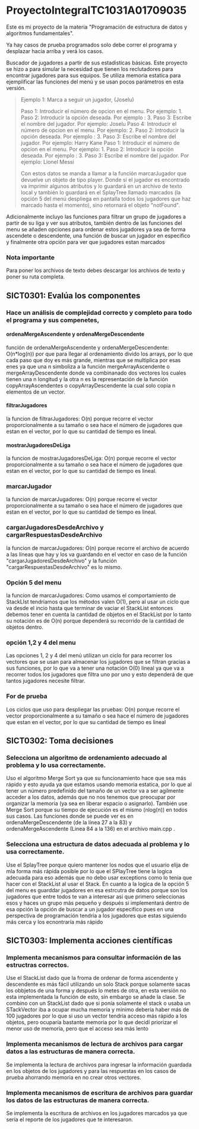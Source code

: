 # ProyectoIntegralTC1031A01709035
Este es mi proyecto de la materia "Programación de estructura de datos y algoritmos fundamentales".

Ya hay casos de prueba programados solo debe correr el programa y desplazar hacia arriba y verá los casos.

 Buscador de jugadores a partir de sus estadisticas básicas.
Este proyecto se hizo a para simular la necesidad que tienen los reclutadores para encontrar jugadores para sus equipos.
Se utiliza memoria estatica para ejemplificar las funciones del menú y se usan pocos parámetros en esta versión.
>Ejemplo 1: Marca a seguir un jugador, (Joselu)
> 
>Paso 1: Introducir el número de opcion en el menu. Por ejemplo: 1.
>Paso 2: Introducir la opción deseada. Por ejemplo : 3.
>Paso 3: Escribe el nombre del jugador. Por ejemplo: Joselu
>Paso 4: Introducir el número de opcion en el menu. Por ejemplo: 2.
>Paso 2: Introducir la opción deseada. Por ejemplo : 3.
>Paso 3: Escribe el nombre del jugador. Por ejemplo: Harry Kane
>Paso 1: Introducir el número de opcion en el menu. Por ejemplo: 1.
>Paso 2: Introducir la opción deseada. Por ejemplo : 3.
>Paso 3: Escribe el nombre del jugador. Por ejemplo: Lionel Messi
> 
>Con estos datos se manda a llamar a la función marcarJugador que devuelve un objeto de tipo player. Donde si el jugador es encontrado va imprimir algunos atributos y lo guardará en un archivo de texto local y también lo guardará en el SplayTree llamado marcados (la opción 5 del menú despliega en pantalla todos los jugadores que haz marcado hasta el momento), sino retornará el objeto "notFound".
>
Adicionalmente incluyo las funciones para filtrar un grupo de jugadores a partir de su liga y ver sus atributos, también dentro de las funciones del menu se añaden opciones para ordenar estos jugadores ya sea de forma ascendete o descendente, una función de buscar un jugador en especifico y finalmente otra opción para ver que jugadores estan marcados 

### Nota importante

Para poner los archivos de texto debes descargar los archivos de texto y poner su ruta completa.


## SICT0301: Evalúa los componentes 
### Hace un análisis de complejidad correcto y completo para todo el programa y sus compenetes,

#### ordenaMergeAscendente y ordenaMergeDescendente

función de ordenaMergeAscendente y ordenaMergeDescendente: O(n*log(n)) por que para llegar al ordenamiento divido los arrays, por lo que cada paso que doy es más grande, mientras que se multiplica por esas enes ya que una n simboliza a la función mergeArrayAscendente o mergeArrayDescendente donde va combinanado dos vectores los cuales tienen una n longitud y la otra n es la representación de la función copyArrayAscendentes o copyArrayDescendente la cual solo copia n elementos de un vector.

#### filtrarJugadores
la funcion de filtrarJugadores: O(n) porque recorre el vector proporcionalmente a su tamaño o sea hace el número de jugadores que estan en el vector, por lo que su cantidad de tiempo es lineal.

#### mostrarJugadoresDeLiga
la funcion de mostrarJugadoresDeLiga: O(n) porque recorre el vector proporcionalmente a su tamaño o sea hace el número de jugadores que estan en el vector, por lo que su cantidad de tiempo es lineal.

### marcarJugador
la funcion de marcarJugadores: O(n) porque recorre el vector proporcionalmente a su tamaño o sea hace el número de jugadores que estan en el vector, por lo que su cantidad de tiempo es lineal.

### cargarJugadoresDesdeArchivo y cargarRespuestasDesdeArchivo
la funcion de marcarJugadores: O(n) porque recorre el archivo de acuerdo a las líneas que hay y los va guardando en el vector en caso de la función "cargarJugadoresDesdeArchivo" y la función "cargarRespuestasDesdeArchivo" es lo mismo.

### Opción 5 del menu
la funcion de marcarJugadores: Como usamos el comportamiento de StackLIst tendríamos que los métodos valen O(1), pero al usar un ciclo que va desde el incio hasta que terminar de vaciar el StackList entonces debemos tener en cuenta la cantidad de objetos en el StackList por lo tanto su notación es de O(n) porque dependerá su recorrido de la cantidad de objetos dentro.

### opción 1,2 y 4 del menu
Las opciones 1, 2 y 4 del menú utilizan un ciclo for para recorrer los vectores que se usan para almacenar los jugadores que se filtran gracias a sus funciones, por lo que va a tener una notación O(0) lineal ya que va a recorrer todos los jugadores que filtra uno por uno y esto dependerá de que tantos jugadores necesite filtrar.

### For de prueba
Los ciclos que uso para despliegar las pruebas: O(n) porque recorre el vector proporcionalmente a su tamaño o sea hace el número de jugadores que estan en el vector, por lo que su cantidad de tiempo es lineal

## SICT0302: Toma decisiones 
### Selecciona un algoritmo de ordenamiento adecuado al problema y lo usa correctamente.

Uso el algoritmo Merge Sort ya que su funcionamiento hace que sea más rápido y esto ayuda ya que estamos usando memoria estatica, por lo que al tener un número predefinido del tamaño de un vector va a ser agilmente acceder a los datos, además que no nos tenemos que preocupar por organizar la memoria (ya sea en liberar espacio o asignarlo). También use Merge Sort porque su tiempo de ejecución es el mismo (nlog(n)) en todos sus casos.
Las funciones donde se puede ver es en ordenaMergeDescendente (de la línea 27 a la 83) y ordenaMergeAscendente (Linea 84 a la 136) en el archivo main.cpp .

### Selecciona una estructura de datos adecuada al problema y lo usa correctamente.
Use el SplayTree porque quiero mantener los nodos que el usuario elija de mla forma más rápida posible por lo que el SPlayTree tiene la logica adecuada para eso además que no debo usar exceptions como lo tenía que hacer con el StackList al usar el Stack. En cuanto a la logica de la opción 5 del menu es guarddar jugadores en esa estrcutra de datos porque son los jugadores que entre todos te van a interesar asi que primero seleccionas esos y haces un grupo más pequeño y después si implementará dentro de esa opción la opción de buscar a un jugador especifico pues en una perspectiva de programación tendría a los jugadores que estas siguiendo  más cerca y los ecnontraría más rápido


## SICT0303: Implementa acciones científicas


### Implementa mecanismos para consultar información de las estructras correctos.
Use el StackList dado que la froma de ordenar de forma ascendente y descendente es más fácil utilizando un solo Stack porque solamente sacas los obbjetos de una forma y después lo metes de otra, en esta versión no esta implementada la función de esto, sin embargo se añade la clase. Se combino con un StackList dado que si ponía solamente el stack o usaba un STackVector iba a ocupar mucha memoria y minimo debería haber más de 100 jugadores por lo que si uso un vector tendría acceso más rápido a los objetos, pero ocuparía bastante memoria por lo que decidí priorizar el menor uso de memoria, pero  que el acceso sea más lento

### Implementa mecanismos de lectura de archivos para cargar datos a las estructuras de manera correcta.
Se implementa la lectura de archivos para ingresar la información guardada en los objetos de los jugadores y para las respuestas en los casos de prueba ahorrando memoria en no crear otros vectores.

### Implementa mecanismos de escritura de archivos para guardar los datos  de las estructuras de manera correcta.
Se implementa la escritura de archivos en los jugadores marcados ya que sería el reporte de los jugadores que te interesaron.


